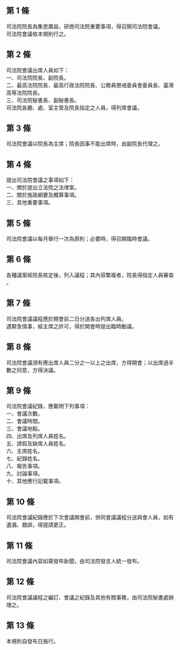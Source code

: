 第 1 條
-------
司法院院長為集思廣益，研商司法院重要事項，得召開司法院會議。  
司法院會議依本規則行之。

第 2 條
-------
司法院會議出席人員如下：  
一、司法院院長、副院長。  
二、最高法院院長、最高行政法院院長、公務員懲戒委員會委員長、臺灣  
    高等法院院長。  
三、司法院秘書長、副秘書長。  
司法院各廳、處、室主管及院長指定之人員，得列席會議。

第 3 條
-------
司法院會議以院長為主席；院長因事不能出席時，由副院長代理之。

第 4 條
-------
提出司法院會議之事項如下：  
一、關於提出立法院之法律案。  
二、關於施政綱要及概算事項。  
三、其他重要事項。

第 5 條
-------
司法院會議以每月舉行一次為原則；必要時，得召開臨時會議。

第 6 條
-------
各種議案經院長核定後，列入議程；其內容繁複者，院長得指定人員審查  
。

第 7 條
-------
司法院會議議程應於開會前二日分送各出列席人員。  
遇緊急情事，經主席之許可，得於開會時提出臨時動議。

第 8 條
-------
司法院會議須有應出席人員二分之一以上之出席，方得開會；以出席過半  
數之同意，方得決議。

第 9 條
-------
司法院會議紀錄，應載明下列事項：  
一、會議次數。  
二、會議時間。  
三、會議地點。  
四、出席及列席人員姓名。  
五、請假及缺席人員姓名。  
六、主席姓名。  
七、紀錄姓名。  
八、報告事項。  
九、討論事項。  
十、其他應行記載事項。

第 10 條
--------
司法院會議紀錄應於下次會議開會前，併同會議議程分送與會人員，如有  
遺漏、錯誤，得提請更正。

第 11 條
--------
司法院會議內容如需發布新聞，由司法院發言人統一發布。

第 12 條
--------
司法院會議議程之編訂、會議之紀錄及其他有關事務，由司法院秘書處辦  
理之。

第 13 條
--------
本規則自發布日施行。

